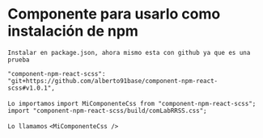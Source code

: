 # Componente para usarlo como instalación de npm

`Instalar en package.json, ahora mismo esta con github ya que es una prueba`
```
"component-npm-react-scss": "git+https://github.com/alberto91base/component-npm-react-scss#v1.0.1",
```

`Lo importamos`
``
import MiComponenteCss from "component-npm-react-scss";
import "component-npm-react-scss/build/comLabRRSS.css";
``

`Lo llamamos`
``
<MiComponenteCss />
``